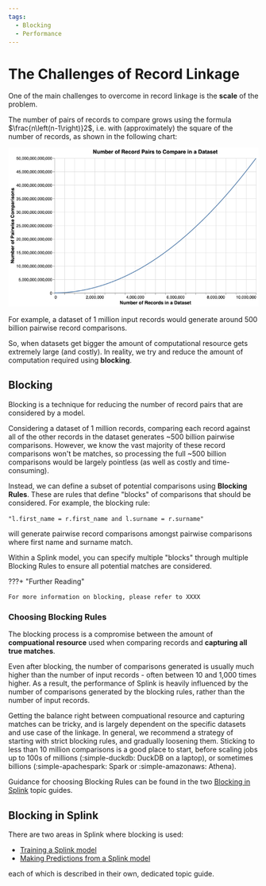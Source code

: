 ```yaml
---
tags:
  - Blocking
  - Performance
---
```


# The Challenges of Record Linkage

One of the main challenges to overcome in record linkage is the **scale** of the problem.

The number of pairs of records to compare grows using the formula $\frac{n\left(n-1\right)}2$, i.e. with (approximately) the square of the number of records, as shown in the following chart:



![](../img/blocking/pairwise_comparisons.png)

For example, a dataset of 1 million input records would generate around 500 billion pairwise record comparisons.

So, when datasets get bigger the amount of computational resource gets extremely large (and costly). In reality, we try and reduce the amount of computation required using **blocking**.

## Blocking

Blocking is a technique for reducing the number of record pairs that are considered by a model.

Considering a dataset of 1 million records, comparing each record against all of the other records in the dataset generates ~500 billion pairwise comparisons. However, we know the vast majority of these record comparisons won't be matches, so processing the full ~500 billion comparisons would be largely pointless (as well as costly and time-consuming).

Instead, we can define a subset of potential comparisons using **Blocking Rules**. These are rules that define "blocks" of comparisons that should be considered. For example, the blocking rule:

 `"l.first_name = r.first_name and l.surname = r.surname"` 
 
 will generate pairwise record comparisons amongst pairwise comparisons where first name and surname match.

 Within a Splink model, you can specify multiple "blocks" through multiple Blocking Rules to ensure all potential matches are considered.

???+ "Further Reading"

    For more information on blocking, please refer to XXXX

### Choosing Blocking Rules

 The blocking process is a compromise between the amount of **compuational resource** used when comparing records and **capturing all true matches**. 

 Even after blocking, the number of comparisons generated is usually much higher than the number of input records - often between 10 and 1,000 times higher. As a result, the performance of Splink is heavily influenced by the number of comparisons generated by the blocking rules, rather than the number of input records.

 Getting the balance right between compuational resource and capturing matches can be tricky, and is largely dependent on the specific datasets and use case of the linkage. In general, we recommend a strategy of starting with strict blocking rules, and gradually loosening them. Sticking to less than 10 million comparisons is a good place to start, before scaling jobs up to 100s of millions (:simple-duckdb: DuckDB on a laptop), or sometimes billions (:simple-apachespark: Spark or :simple-amazonaws: Athena). 
 
 Guidance for choosing Blocking Rules can be found in the two [Blocking in Splink](#blocking-in-splink) topic guides.


## Blocking in Splink

There are two areas in Splink where blocking is used:

- [Training a Splink model](./blocking_model_training.md)
- [Making Predictions from a Splink model](./blocking_predictions.md)

each of which is described in their own, dedicated topic guide.

